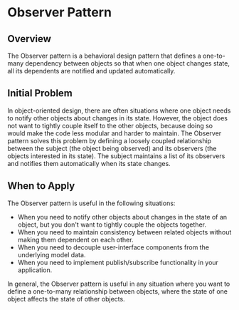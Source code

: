 # Observer Pattern
## Overview
The Observer pattern is a behavioral design pattern that defines a one-to-many dependency between objects so that when one object changes state, all its dependents are notified and updated automatically.

## Initial Problem
In object-oriented design, there are often situations where one object needs to notify other objects about changes in its state. However, the object does not want to tightly couple itself to the other objects, because doing so would make the code less modular and harder to maintain. The Observer pattern solves this problem by defining a loosely coupled relationship between the subject (the object being observed) and its observers (the objects interested in its state). The subject maintains a list of its observers and notifies them automatically when its state changes.

## When to Apply
The Observer pattern is useful in the following situations:

* When you need to notify other objects about changes in the state of an object, but you don't want to tightly couple the objects together.
* When you need to maintain consistency between related objects without making them dependent on each other.
* When you need to decouple user-interface components from the underlying model data.
* When you need to implement publish/subscribe functionality in your application.

In general, the Observer pattern is useful in any situation where you want to define a one-to-many relationship between objects, where the state of one object affects the state of other objects.